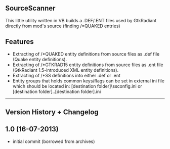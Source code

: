 SourceScanner
----

This little utility written in VB builds a .DEF/.ENT files used 
by GtkRadiant directly from mod's source (finding /*QUAKED entries)

Features
------

- Extracting of /*QUAKED entity definitions from source files as .def file (Quake entity definitions).
- Extracting of /*GTKRAD15 entity definitions from source files as .ent file (GtkRadiant 1.5-introduced XML entity definitions).
- Extracting of /*SS definitions into either .def or .ent
- Entity groups that holds common keys/flags can be set in external ini file which should be located in: [destination folder]\ssconfig.ini or [destination folder]\..\[destination folder].ini

--------------------------------------------------------------------------------
 Version History + Changelog
--------------------------------------------------------------------------------

1.0 (16-07-2013)
------
- initial commit (borrowed from archives)